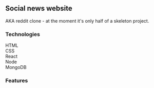 

## Social news website

AKA reddit clone - at the moment it's only half of a skeleton project.

### Technologies

HTML<br />
CSS<br />
React<br />
Node<br />
MongoDB<br />

### Features

